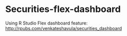 # Securities-flex-dashboard

Using R Studio Flex dashboard feature: http://rpubs.com/venkateshavula/securities_dashboard
